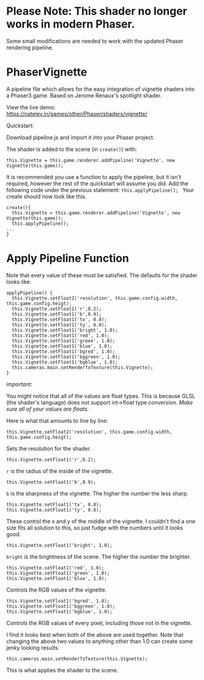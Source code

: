 # Please Note: This shader no longer works in modern Phaser.
Some small modifications are needed to work with the updated Phaser rendering pipeline.

# PhaserVignette
A pipeline file which allows for the easy integration of vignette shaders into a Phaser3 game. Based on Jerome Renaux's spotlight shader.

View the live demo: https://natelev.in/games/other/Phaser/shaders/vignette/


Quickstart:

Download pipeline.js and import it into your Phaser project.

The shader is added to the scene (in `create()`) with:
```
this.Vignette = this.game.renderer.addPipeline('Vignette', new Vignette(this.game));
```
It is recommended you use a function to apply the pipeline, but it isn't required, however the rest of the quickstart will assume you did.
Add the following code under the previous statement:
`this.applyPipeline(); `
Your create should now look like this.
```
create(){
  this.Vignette = this.game.renderer.addPipeline('Vignette', new Vignette(this.game));
  this.applyPipeline(); 
...
}

```

# Apply Pipeline Function
Note that every value of these must be satisfied. The defaults for the shader looks like:
```
applyPipeline() {
  this.Vignette.setFloat2('resolution', this.game.config.width, this.game.config.heigt);
  this.Vignette.setFloat1('r',0.2);
  this.Vignette.setFloat1('b',0.9);
  this.Vignette.setFloat1('tx', 0.8);
  this.Vignette.setFloat1('ty', 0.8);
  this.Vignette.setFloat1('bright', 1.0);
  this.Vignette.setFloat1('red', 1.0);
  this.Vignette.setFloat1('green', 1.0);
  this.Vignette.setFloat1('blue', 1.0);
  this.Vignette.setFloat1('bgred', 1.0);
  this.Vignette.setFloat1('bggreen', 1.0);
  this.Vignette.setFloat1('bgblue', 1.0);
  this.cameras.main.setRenderToTexture(this.Vignette);
}
```

*important*:

You might notice that all of the values are float types. This is because GLSL (the shader's language) does not support int->float type conversion. *Make sure all of your values are floats.*

Here is what that amounts to line by line:

`this.Vignette.setFloat2('resolution', this.game.config.width, this.game.config.heigt);`

Sets the resolution for the shader.

`this.Vignette.setFloat1('r',0.2);`

`r` is the radius of the inside of the vignette.

`this.Vignette.setFloat1('b',0.9);`

`b` is the sharpness of the vignette. The higher the number the less sharp.

```
this.Vignette.setFloat1('tx', 0.8);
this.Vignette.setFloat1('ty', 0.8);
```
These control the x and y of the middle of the vignette. I couldn't find a one size fits all solution to this, so just fudge with the numbers until it looks good.

`this.Vignette.setFloat1('bright', 1.0);`

`bright` is the brightness of the scene. The higher the number the brighter.

```
this.Vignette.setFloat1('red', 1.0);
this.Vignette.setFloat1('green', 1.0);
this.Vignette.setFloat1('blue', 1.0);
```
Controls the RGB values of the vignette. 

```
this.Vignette.setFloat1('bgred', 1.0);
this.Vignette.setFloat1('bggreen', 1.0);
this.Vignette.setFloat1('bgblue', 1.0);
```
Controls the RGB values of every pixel, including those not in the vignette. 

I find it looks best when both of the above are used together. Note that changing the above two values to anything other than 1.0 can create some jenky looking results.

`this.cameras.main.setRenderToTexture(this.Vignette);`

This is what applies the shader to the scene.
